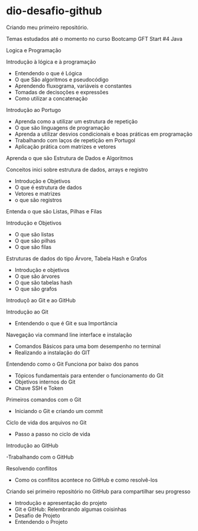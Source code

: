 # dio-desafio-github
Criando meu primeiro repositório. 


Temas estudados até o momento no curso Bootcamp GFT Start #4 Java

Logica e Programação 

Introdução à lógica e à programação 

- Entendendo o que é Lógica 
- O que São algoritmos e pseudocódigo
- Aprendendo fluxograma, variáveis e constantes 
- Tomadas de decisoções e expressões
- Como utilizar a concatenação 

Introdução ao Portugo

- Aprenda como a utilizar um estrutura de repetição 
- O que são linguagens de programação 
- Aprenda a utilizar desvios condicionais e boas práticas em programação
- Trabalhando com laços de repetição em Portugol
- Aplicação prática com matrizes e vetores

Aprenda o que são Estrutura de Dados e Algoritmos

Conceitos inici sobre estrutura de dados, arrays e registro

- Introdução e Objetivos 
- O que é estrutura de dados 
- Vetores e matrizes 
- o que são registros 

Entenda o que são Listas, Pilhas e Filas

Introdução e Objetivos

- O que são listas
- O que são pilhas 
- O que são filas

Estruturas de dados do tipo Árvore, Tabela Hash e Grafos 

- Introdução e objetivos 
- O que são árvores 
- O que são tabelas hash 
- O que são grafos 

Introduçõ ao Git e ao GitHub 

Introdução ao Git 

- Entendendo o que é Git e sua Importância 

Navegação via command line interface e instalação 

- Comandos Básicos para uma bom desempenho no terminal 
- Realizando a instalação do GIT

Entendendo como o Git Funciona por baixo dos panos 

- Tópicos fundamentais para entender o funcionamento do Git 
- Objetivos internos do Git 
- Chave SSH e Token 

Primeiros comandos com o Git 

- Iniciando o Git e criando um commit 

Ciclo de vida dos arquivos no Git 

- Passo a passo no ciclo de vida 

Introdução ao GitHub

-Trabalhando com o GitHub

Resolvendo conflitos 

- Como os conflitos acontece no GitHub e como resolvê-los

Criando sei primeiro repositório no GitHub para compartilhar seu progresso 

- Introdução e apresentação do projeto 
- Git e GitHub: Relembrando algumas coisinhas 
- Desafio de Projeto 
- Entendendo o Projeto
